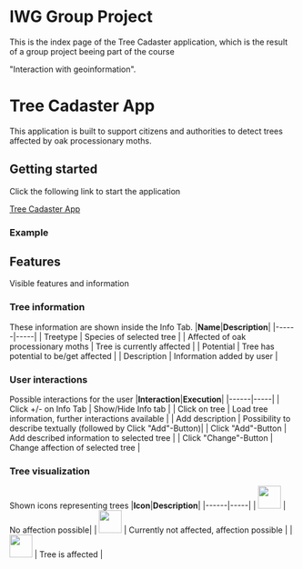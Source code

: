 # IWG Group Project
 This is the index page of the Tree Cadaster application, which is the result of a group project beeing part of the course
 
 "Interaction with geoinformation".

# Tree Cadaster App
This application is built to support citizens and authorities to detect trees affected by oak processionary moths.
 
 ## Getting started
 Click the following link to start the application
 
[Tree Cadaster App](https://renestalitza.github.io/IWG/app.html)

### Example


## Features
Visible features and information 

### Tree information
These information are shown inside the Info Tab.
|**Name**|**Description**|
  |------|-----|
  |  Treetype | Species of selected tree |
  |  Affected of oak processionary moths | Tree is currently affected  |
  |  Potential | Tree has potential to be/get affected |
  |  Description | Information added by user |


### User interactions
Possible interactions for the user
|**Interaction**|**Execution**|
  |------|-----|
  |  Click +/- on Info Tab | Show/Hide Info tab |
  |  Click on tree | Load tree information, further interactions available   |
  |  Add description | Possibility to describe textually (followed by Click "Add"-Button)|
  |  Click "Add"-Button | Add described information to selected tree |
  |  Click "Change"-Button | Change affection of selected tree |
  
  ### Tree visualization
  Shown icons representing trees
  |**Icon**|**Description**|
  |------|-----|
  |  <a><img src="https://github.com/ReneStalitza/test/blob/master/readmePNG/i.png" width="40" height="40"></a> | No affection possible|
  |  <a><img src="https://github.com/ReneStalitza/test/blob/master/readmePNG/!.png" width="40" height="40"></a> | Currently not affected, affection possible |
  |  <a><img src="https://github.com/ReneStalitza/test/blob/master/readmePNG/X.png" width="40" height="40"></a> | Tree is affected |
    
  
  
